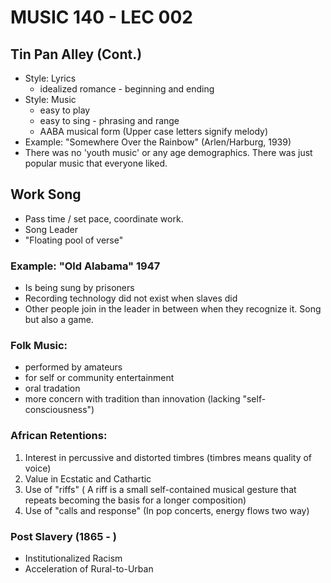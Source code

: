 # MUSIC 140 - LEC 002

## Tin Pan Alley (Cont.)
- Style: Lyrics
  - idealized romance - beginning and ending
- Style: Music
  - easy to play
  - easy to sing - phrasing and range
  - AABA musical form (Upper case letters signify melody)
- Example: "Somewhere Over the Rainbow" (Arlen/Harburg, 1939)
- There was no 'youth music' or any age demographics. There was just popular music that everyone liked.

## Work Song
- Pass time / set pace, coordinate work.
- Song Leader
- "Floating pool of verse"

### Example: "Old Alabama" 1947
- Is being sung by prisoners
- Recording technology did not exist when slaves did
- Other people join in the leader in between when they recognize it. Song but also a game.

### Folk Music:
- performed by amateurs
- for self or community entertainment
- oral tradation
- more concern with tradition than innovation (lacking "self-consciousness")

### African Retentions:

 1. Interest in percussive and distorted timbres (timbres means quality of voice)
 2. Value in Ecstatic and Cathartic
 3. Use of "riffs" ( A riff is a small self-contained musical gesture that repeats becoming the basis for a longer composition)
 4. Use of "calls and response" (In pop concerts, energy flows two way)

### Post Slavery (1865 - )
- Institutionalized Racism
- Acceleration of Rural-to-Urban 
<!--stackedit_data:
eyJoaXN0b3J5IjpbLTg0ODU0OTE1Myw4NjQ3MDI2NCw1MjUyND
kwOTYsMTYwODA3ODEyNiwzNDQ2NDg5MywtMTM2ODA2ODQ0Nywt
MTM2ODA2ODQ0NywtMTIxNTYyODQ5LC0zNDYyNzExMTEsMzY2MD
gzMjk2LDI3OTU1NTUzNCw1MDM2ODk0NjldfQ==
-->